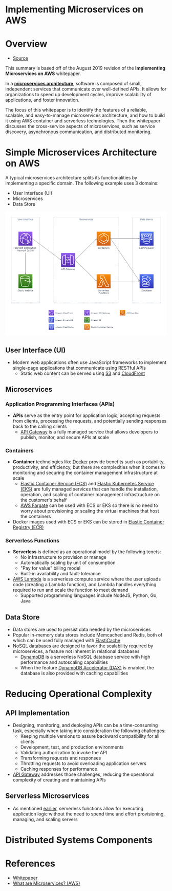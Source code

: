 # **Implementing Microservices on AWS**

# Overview
- [Source](https://d1.awsstatic.com/whitepapers/microservices-on-aws.pdf)

This summary is based off of the August 2019 revision of the **Implementing Microservices on AWS** whitepaper.

In a [**microservices architecture**](https://aws.amazon.com/microservices/), software is composed of small, independent services that communicate over well-defined APIs. It allows for organizations to speed up development cycles, improve scalability of applications, and foster innovation. 

The focus of this whitepaper is to identify the features of a reliable, scalable, and easy-to-manage microservices architecture, and how to build it using AWS container and serverless technologies. Then the whitepaper discusses the cross-service aspects of microservices, such as service discovery, asynchronous communication, and distributed monitoring.

# Simple Microservices Architecture on AWS
A typical microservices architecture splits its functionalities by implementing a specific domain. The following example uses 3 domains: 
- User Interface (UI)
- Microservices
- Data Store

<img src="Diagrams/Microservices.png" alt="Microservices"/>

## User Interface (UI)
- Modern web applications often use JavaScript frameworks to implement single-page applications that communicate using RESTful APIs
  - Static web content can be served using [S3](https://aws.amazon.com/s3/) and [CloudFront](https://aws.amazon.com/cloudfront/)

## Microservices

### Application Programming Interfaces (APIs)
- **APIs** serve as the entry point for application logic, accepting requests from clients, processing the requests, and potentially sending responses back to the calling clients
  - [API Gateway](https://aws.amazon.com/api-gateway/) is a fully managed service that allows developers to publish, monitor, and secure APIs at scale

### Containers
- **Container** technologies like [Docker](https://www.docker.com/) provide benefits such as portability, productivity, and efficiency, but there are complexities when it comes to monitoring and securing the container management infrastructure at scale
  - [Elastic Container Service (ECS)](https://aws.amazon.com/ecs/) and [Elastic Kubernetes Service (EKS)](https://aws.amazon.com/eks/) are fully managed services that can handle the installation, operation, and scaling of container management infrastructure on the customer's behalf
  - [AWS Fargate](https://aws.amazon.com/fargate/) can be used with ECS or EKS so there is no need to worry about provisioning or scaling the virtual machines that host the containers
- Docker images used with ECS or EKS can be stored in [Elastic Container Registry (ECR)](https://aws.amazon.com/ecr/)

### Serverless Functions
- **Serverless** is defined as an operational model by the following tenets:
  - No infrastructure to provision or manage
  - Automatically scaling by unit of consumption
  - "Pay for value" billing model
  - Built-in availability and fault-tolerance
- [AWS Lambda](https://aws.amazon.com/lambda/) is a serverless compute service where the user uploads code (creating a Lambda function), and Lambda handles everything required to run and scale the function to meet demand
  - Supported programming languages include NodeJS, Python, Go, Java

## Data Store
- Data stores are used to persist data needed by the microservices
- Popular in-memory data stores include Memcached and Redis, both of which can be used fully managed with [ElastiCache](https://aws.amazon.com/elasticache/)
- NoSQL databases are designed to favor the scalability required by microservices, a feature not inherent in relational databases
  - [DynamoDB](https://aws.amazon.com/dynamodb/) is a serverless NoSQL database service with high performance and autoscaling capabilities
  - When the feature [DynamoDB Accelerator (DAX)](https://aws.amazon.com/dynamodb/dax/) is enabled, the database is also provided with caching capabilities

# Reducing Operational Complexity

## API Implementation
- Designing, monitoring, and deploying APIs can be a time-consuming task, especially when taking into consideration the following challenges:
  - Keeping multiple versions to assure backward compatibility for all clients
  - Development, test, and production environments
  - Validating authorization to invoke the API
  - Transforming requests and responses
  - Throttling requests to avoid overloading application servers
  - Caching responses for performance
- [API Gateway](https://aws.amazon.com/api-gateway/) addresses those challenges, reducing the operational complexity of creating and maintaining APIs 

## Serverless Microservices
- As mentioned [earlier](#serverless-functions), serverless functions allow for executing application logic without the need to spend time and effort provisioning, managing, and scaling servers

# Distributed Systems Components

# References
- [Whitepaper](https://d1.awsstatic.com/whitepapers/microservices-on-aws.pdf)
- [What are Microservices? (AWS)](https://aws.amazon.com/microservices/)